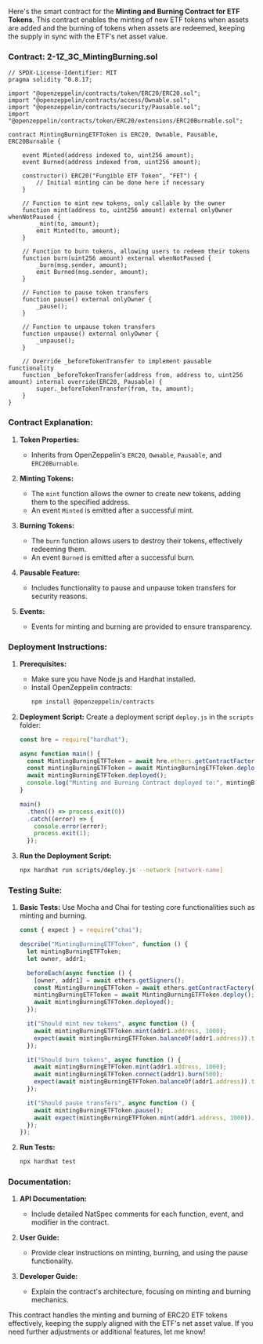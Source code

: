 Here's the smart contract for the **Minting and Burning Contract for ETF Tokens**. This contract enables the minting of new ETF tokens when assets are added and the burning of tokens when assets are redeemed, keeping the supply in sync with the ETF's net asset value.

### Contract: 2-1Z_3C_MintingBurning.sol

```solidity
// SPDX-License-Identifier: MIT
pragma solidity ^0.8.17;

import "@openzeppelin/contracts/token/ERC20/ERC20.sol";
import "@openzeppelin/contracts/access/Ownable.sol";
import "@openzeppelin/contracts/security/Pausable.sol";
import "@openzeppelin/contracts/token/ERC20/extensions/ERC20Burnable.sol";

contract MintingBurningETFToken is ERC20, Ownable, Pausable, ERC20Burnable {
    
    event Minted(address indexed to, uint256 amount);
    event Burned(address indexed from, uint256 amount);

    constructor() ERC20("Fungible ETF Token", "FET") {
        // Initial minting can be done here if necessary
    }

    // Function to mint new tokens, only callable by the owner
    function mint(address to, uint256 amount) external onlyOwner whenNotPaused {
        _mint(to, amount);
        emit Minted(to, amount);
    }

    // Function to burn tokens, allowing users to redeem their tokens
    function burn(uint256 amount) external whenNotPaused {
        _burn(msg.sender, amount);
        emit Burned(msg.sender, amount);
    }

    // Function to pause token transfers
    function pause() external onlyOwner {
        _pause();
    }

    // Function to unpause token transfers
    function unpause() external onlyOwner {
        _unpause();
    }

    // Override _beforeTokenTransfer to implement pausable functionality
    function _beforeTokenTransfer(address from, address to, uint256 amount) internal override(ERC20, Pausable) {
        super._beforeTokenTransfer(from, to, amount);
    }
}
```

### Contract Explanation:

1. **Token Properties:**
   - Inherits from OpenZeppelin's `ERC20`, `Ownable`, `Pausable`, and `ERC20Burnable`.

2. **Minting Tokens:**
   - The `mint` function allows the owner to create new tokens, adding them to the specified address.
   - An event `Minted` is emitted after a successful mint.

3. **Burning Tokens:**
   - The `burn` function allows users to destroy their tokens, effectively redeeming them.
   - An event `Burned` is emitted after a successful burn.

4. **Pausable Feature:**
   - Includes functionality to pause and unpause token transfers for security reasons.

5. **Events:**
   - Events for minting and burning are provided to ensure transparency.

### Deployment Instructions:

1. **Prerequisites:**
   - Make sure you have Node.js and Hardhat installed.
   - Install OpenZeppelin contracts:
     ```bash
     npm install @openzeppelin/contracts
     ```

2. **Deployment Script:**
   Create a deployment script `deploy.js` in the `scripts` folder:

   ```javascript
   const hre = require("hardhat");

   async function main() {
     const MintingBurningETFToken = await hre.ethers.getContractFactory("MintingBurningETFToken");
     const mintingBurningETFToken = await MintingBurningETFToken.deploy();
     await mintingBurningETFToken.deployed();
     console.log("Minting and Burning Contract deployed to:", mintingBurningETFToken.address);
   }

   main()
     .then(() => process.exit(0))
     .catch((error) => {
       console.error(error);
       process.exit(1);
     });
   ```

3. **Run the Deployment Script:**
   ```bash
   npx hardhat run scripts/deploy.js --network [network-name]
   ```

### Testing Suite:

1. **Basic Tests:**
   Use Mocha and Chai for testing core functionalities such as minting and burning.

   ```javascript
   const { expect } = require("chai");

   describe("MintingBurningETFToken", function () {
     let mintingBurningETFToken;
     let owner, addr1;

     beforeEach(async function () {
       [owner, addr1] = await ethers.getSigners();
       const MintingBurningETFToken = await ethers.getContractFactory("MintingBurningETFToken");
       mintingBurningETFToken = await MintingBurningETFToken.deploy();
       await mintingBurningETFToken.deployed();
     });

     it("Should mint new tokens", async function () {
       await mintingBurningETFToken.mint(addr1.address, 1000);
       expect(await mintingBurningETFToken.balanceOf(addr1.address)).to.equal(1000);
     });

     it("Should burn tokens", async function () {
       await mintingBurningETFToken.mint(addr1.address, 1000);
       await mintingBurningETFToken.connect(addr1).burn(500);
       expect(await mintingBurningETFToken.balanceOf(addr1.address)).to.equal(500);
     });

     it("Should pause transfers", async function () {
       await mintingBurningETFToken.pause();
       await expect(mintingBurningETFToken.mint(addr1.address, 1000)).to.be.revertedWith("Pausable: paused");
     });
   });
   ```

2. **Run Tests:**
   ```bash
   npx hardhat test
   ```

### Documentation:

1. **API Documentation:**
   - Include detailed NatSpec comments for each function, event, and modifier in the contract.

2. **User Guide:**
   - Provide clear instructions on minting, burning, and using the pause functionality.

3. **Developer Guide:**
   - Explain the contract's architecture, focusing on minting and burning mechanics.

This contract handles the minting and burning of ERC20 ETF tokens effectively, keeping the supply aligned with the ETF's net asset value. If you need further adjustments or additional features, let me know!